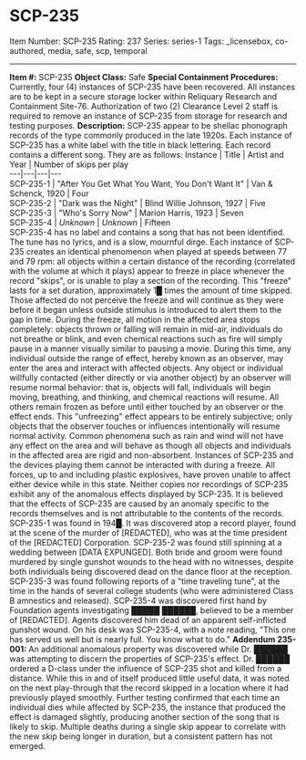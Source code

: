# SCP-235
Item Number: SCP-235
Rating: 237
Series: series-1
Tags: _licensebox, co-authored, media, safe, scp, temporal

---

**Item #:** SCP-235
**Object Class:** Safe
**Special Containment Procedures:** Currently, four (4) instances of SCP-235 have been recovered. All instances are to be kept in a secure storage locker within Reliquary Research and Containment Site-76. Authorization of two (2) Clearance Level 2 staff is required to remove an instance of SCP-235 from storage for research and testing purposes.
**Description:** SCP-235 appear to be shellac phonograph records of the type commonly produced in the late 1920s. Each instance of SCP-235 has a white label with the title in black lettering. Each record contains a different song. They are as follows:
Instance | Title | Artist and Year | Number of skips per play  
---|---|---|---  
SCP-235-1 | "After You Get What You Want, You Don't Want It" | Van & Schenck, 1920 | Four  
SCP-235-2 | "Dark was the Night" | Blind Willie Johnson, 1927 | Five  
SCP-235-3 | "Who's Sorry Now" | Marion Harris, 1923 | Seven  
SCP-235-4 | _Unknown_ | _Unknown_ | Fifteen  
SCP-235-4 has no label and contains a song that has not been identified. The tune has no lyrics, and is a slow, mournful dirge.
Each instance of SCP-235 creates an identical phenomenon when played at speeds between 77 and 79 rpm: all objects within a certain distance of the recording (correlated with the volume at which it plays) appear to freeze in place whenever the record "skips", or is unable to play a section of the recording. This "freeze" lasts for a set duration, approximately 1█ times the amount of time skipped. Those affected do not perceive the freeze and will continue as they were before it began unless outside stimulus is introduced to alert them to the gap in time. During the freeze, all motion in the affected area stops completely: objects thrown or falling will remain in mid-air, individuals do not breathe or blink, and even chemical reactions such as fire will simply pause in a manner visually similar to pausing a movie.
During this time, any individual outside the range of effect, hereby known as an observer, may enter the area and interact with affected objects. Any object or individual willfully contacted (either directly or via another object) by an observer will resume normal behavior: that is, objects will fall, individuals will begin moving, breathing, and thinking, and chemical reactions will resume. All others remain frozen as before until either touched by an observer or the effect ends. This "unfreezing" effect appears to be entirely subjective; only objects that the observer touches or influences intentionally will resume normal activity. Common phenomena such as rain and wind will not have any effect on the area and will behave as though all objects and individuals in the affected area are rigid and non-absorbent.
Instances of SCP-235 and the devices playing them cannot be interacted with during a freeze. All forces, up to and including plastic explosives, have proven unable to affect either device while in this state.
Neither copies nor recordings of SCP-235 exhibit any of the anomalous effects displayed by SCP-235. It is believed that the effects of SCP-235 are caused by an anomaly specific to the records themselves and is not attributable to the contents of the records.
SCP-235-1 was found in 194█. It was discovered atop a record player, found at the scene of the murder of [REDACTED], who was at the time president of the [REDACTED] Corporation. SCP-235-2 was found still spinning at a wedding between [DATA EXPUNGED]. Both bride and groom were found murdered by single gunshot wounds to the head with no witnesses, despite both individuals being discovered dead on the dance floor at the reception. SCP-235-3 was found following reports of a "time traveling tune", at the time in the hands of several college students (who were administered Class B amnestics and released). SCP-235-4 was discovered first hand by Foundation agents investigating █████ ██████, believed to be a member of [REDACTED]. Agents discovered him dead of an apparent self-inflicted gunshot wound. On his desk was SCP-235-4, with a note reading, "This one has served us well but is nearly full. You know what to do."
**Addendum 235-001:** An additional anomalous property was discovered while Dr. ██████ was attempting to discern the properties of SCP-235's effect. Dr. ██████ ordered a D-class under the influence of SCP-235 shot and killed from a distance. While this in and of itself produced little useful data, it was noted on the next play-through that the record skipped in a location where it had previously played smoothly. Further testing confirmed that each time an individual dies while affected by SCP-235, the instance that produced the effect is damaged slightly, producing another section of the song that is likely to skip. Multiple deaths during a single skip appear to correlate with the new skip being longer in duration, but a consistent pattern has not emerged.